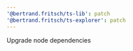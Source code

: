 ```yaml
---
'@bertrand.fritsch/ts-lib': patch
'@bertrand.fritsch/ts-explorer': patch
---
```


Upgrade node dependencies
